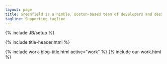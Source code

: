 ```yaml
---
layout: page
title: Greenfield is a nimble, Boston-based team of developers and designers.
tagline: Supporting tagline
---
```

{% include JB/setup %}

{% include title-header.html %}

<section class="page-body">
  <div class="container">
    {% include work-blog-title.html active="work" %}
    {% include our-work.html %}
  </div>
</section>

